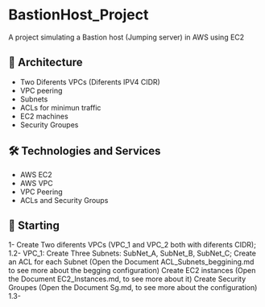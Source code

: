 # BastionHost_Project
A project simulating a Bastion host (Jumping server) in AWS using EC2

## 📐 Architecture ##
- Two Diferents VPCs (Diferents IPV4 CIDR)
- VPC peering
- Subnets
- ACLs for minimun traffic 
- EC2 machines 
- Security Groupes


## 🛠️ Technologies and Services ##
- AWS EC2
- AWS VPC
- VPC Peering
- ACLs and Security Groups

##

## 🔧 Starting ##
1- Create Two diferents VPCs (VPC_1 and VPC_2 both with diferents CIDR);
  1.2- VPC_1:
    Create Three Subnets: SubNet_A, SubNet_B, SubNet_C;
    Create an ACL for each Subnet (Open the Document ACL_Subnets_beggining.md to see more about the begging configuration)
    Create EC2 instances (Open the Document EC2_Instances.md, to see more about it)
    Create Security Groupes (Open the Document Sg.md, to see more about the configuration)
  1.3- 
